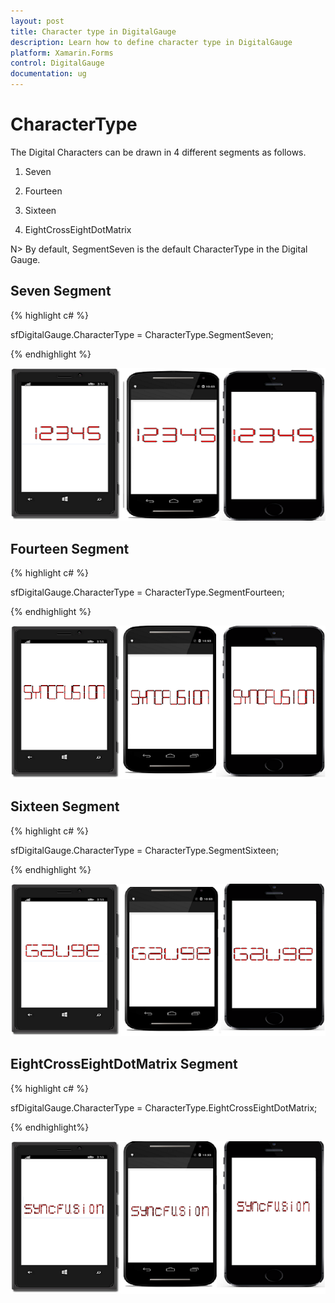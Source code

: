 ```yaml
---
layout: post
title: Character type in DigitalGauge
description: Learn how to define character type in DigitalGauge
platform: Xamarin.Forms
control: DigitalGauge
documentation: ug
---
```


# CharacterType

The Digital Characters can be drawn in 4 different segments as follows.
 
1. Seven

2. Fourteen

3. Sixteen

4. EightCrossEightDotMatrix

N> By default, SegmentSeven is the default CharacterType in the Digital Gauge.

## Seven Segment

{% highlight c# %}

sfDigitalGauge.CharacterType = CharacterType.SegmentSeven;

{% endhighlight %}

![](Getting-Started_images/SegmentSeven.png)

## Fourteen Segment

{% highlight c# %}

sfDigitalGauge.CharacterType = CharacterType.SegmentFourteen;

{% endhighlight %}

![](Getting-Started_images/SegmentFourteen.png)
 
## Sixteen Segment
 
{% highlight c# %}

sfDigitalGauge.CharacterType = CharacterType.SegmentSixteen;

{% endhighlight %}

![](Getting-Started_images/SegmentSixteen.png)

## EightCrossEightDotMatrix Segment

{% highlight c# %}

sfDigitalGauge.CharacterType = CharacterType.EightCrossEightDotMatrix;

{% endhighlight%}

![](Getting-Started_images/SegmentMatrix.png)

